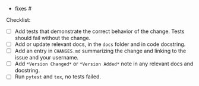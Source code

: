 <!--
For features and bug fixes, before opening a PR, please open an issue describing
the bug or feature the PR will address. You can skip this step if it's a typo fix.

Replace this comment with a description of the change. Describe how it
addresses the linked issue.
-->

<!--
Link to relevant issues or previous PRs, one per line. Use "fixes" to
automatically close an issue.
-->

- fixes #<issue number>

<!--
If needed, ensure each step in the checklist below is complete. If only docs were changed, these aren't relevant and can be removed.
-->

Checklist:

- [ ] Add tests that demonstrate the correct behavior of the change. Tests should fail without the change.
- [ ] Add or update relevant docs, in the `docs` folder and in code docstring.
- [ ] Add an entry in `CHANGES.md` summarizing the change and linking to the issue and your username.
- [ ] Add `*Version Changed*` or `*Version Added*` note in any relevant docs and docstring.
- [ ] Run `pytest` and `tox`, no tests failed.
